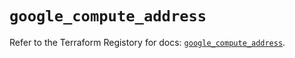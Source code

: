# `google_compute_address`

Refer to the Terraform Registory for docs: [`google_compute_address`](https://registry.terraform.io/providers/hashicorp/google-beta/4.84.0/docs/resources/google_compute_address).

